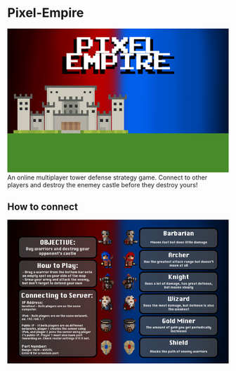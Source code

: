 # Pixel-Empire

![img](https://github.com/dnlyun/Pixel-Empire/blob/master/src/res/Images/Start%20Screen/StartScreen.png)
An online multiplayer tower defense strategy game. Connect to other players and destroy the enemey castle before they destroy yours!

## How to connect
![img](https://github.com/dnlyun/Pixel-Empire/blob/master/src/res/Images/Start%20Screen/InstructionPicture.png)
